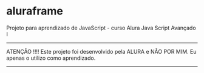 # aluraframe
Projeto para aprendizado de JavaScript - curso Alura Java Script Avançado I


*********************************************************************************************
ATENÇÃO !!!!
Este projeto foi desenvolvido pela ALURA e NÃO POR MIM. Eu apenas o utilizo como aprendizado.
*********************************************************************************************
